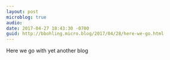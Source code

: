 ```yaml
---
layout: post
microblog: true
audio: 
date: 2017-04-27 18:43:30 -0700
guid: http://bbohling.micro.blog/2017/04/28/here-we-go.html
---
```

Here we go with yet another blog
